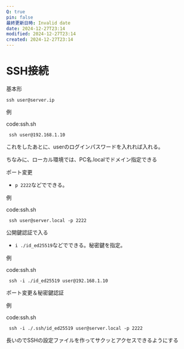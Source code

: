 ```yaml
---
Q: true
pin: false
最終更新日時: Invalid date
date: 2024-12-27T23:14
modified: 2024-12-27T23:14
created: 2024-12-27T23:14
---
```

# SSH接続

基本形

`ssh user@server.ip`

例

code:ssh.sh

```Plain
 ssh user@192.168.1.10
```

これをしたあとに、userのログインパスワードを入れれば入れる。

ちなみに、ローカル環境では、PC名.localでドメイン指定できる

ポート変更

- `p 2222`などでできる。

例

code:ssh.sh

```Plain
 ssh user@server.local -p 2222
```

公開鍵認証で入る

- `i ./id_ed25519`などでできる。秘密鍵を指定。

例

code:ssh.sh

```Plain
 ssh -i ./id_ed25519 user@192.168.1.10
```

ポート変更＆秘密鍵認証

例

code:ssh.sh

```Plain
 ssh -i ./.ssh/id_ed25519 user@server.local -p 2222
```

長いのでSSHの設定ファイルを作ってサクッとアクセスできるようにする
